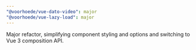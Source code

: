 ```yaml
---
"@voorhoede/vue-dato-video": major
"@voorhoede/vue-lazy-load": major
---
```


Major refactor, simplifying component styling and options and switching to Vue 3 composition API.
